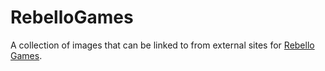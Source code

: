# RebelloGames

A collection of images that can be linked to from external sites for [Rebello Games](https://rebello.games).
